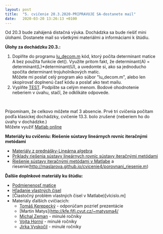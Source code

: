 ```yaml
---
layout: post
title:  "5. cvičenie 20.3.2020-PRIPRAVUJE SA-dostanete mail"
date:   2020-03-20 13:26:13 +0100
---
```


Od 20.3 bude zahájená distačná výuka. Dochádzka sa bude riešiť mini úlohami.
Dostanete mail so všetkými materiálmi a informáciami k štúdiu.<br />

**Úlohy za dochádzku 20.3.:**<br />

1. Doplňte do programu [lu_decom.m](http://maslarova.github.io/cvicenie3/lu_decom.m) kód, ktorý počíta determinant matice A bez použita funkcie det(). 
Využite pritom fakt, že determinant(A) = determinant(L)*determinant(U), a uvedomte si, ako sa jednoducho spočíta determinant trojuholníkových matíc.  
Môžete mi poslať celý program ako súbor "lu_decom.m", alebo len skopírovať doplnenú časť kódu a poslať ako text mailu. <br />
2. Vyplňte [TEST](https://www.flexiquiz.com/SC/N/97b6d26e-c808-4bb1-9ecb-4daaa4b22201). Podpíšte sa celým menom. Bodové ohodnotenie neberiem v úvahu, stačǐ, že odklikáte odpovede. <br />
 <br />

Pripomínam, že celkovo môžete mať 3 absencie. Prvé tri cvičenia počítam podľa klasickej dochádzky, cvičenie 13.3. bolo zrušené (neberiem ho do úvahy v dochádzke.)<br />
Môžete využiť [Matlab online](https://www.mathworks.com/products/matlab-online.html)<br />

**Materiály ku cvičeniu: Riešenie sústavy lineárnych rovníc iteračnými metódami** <br />
- [Materiály z prednášky-Lineárna algebra](http://kfe.fjfi.cvut.cz/~limpouch/numet/02-linalg-CZ.pdf) <br />
- [Príklady riešenia sústavy lineárnych rovníc sústavy iteračnými metódami](https://college.cengage.com/mathematics/larson/elementary_linear/5e/students/ch08-10/chap_10_2.pdf) <br />
- [Riešenie sústavy iteračnými metódami v Matlabe](http://maslarova.github.io/cvicenie4/porovnani.m) a riesenie(http://maslarova.github.io/cvicenie4/porovnani_riesenie.m)<br />

**Ďalšie doplnkové materiály ku štúdiu:**<br />
- [Podmienenosť matice](http://kfe.fjfi.cvut.cz/~matysma4/nme/cv04/podminenostmatice.pdf)<br />
- [Hľadanie vlastných čísel]()<br />
- [Čiastočný problém vlastných čisel v Matlabe)[vlcislo.m]<br />
- Materiály ďalších cvičiacich:<br />
  * [Tomáš Kerepecký](http://nme.8u.cz/cviceni/) - odporúčam pozrieť prezentácie<br />
  * [Martin Matys](http://kfe.fjfi.cvut.cz/~matysma4/<br />
  * [Michal Zeman](http://kfe.fjfi.cvut.cz/~zeman/) - minulé ročníky<br />
  * [Vojta Horný](https://ft.nephy.chalmers.se/~vojtech/) - minulé ročníky <br />	
  * [Jirka Vyskočil](http://kfe.fjfi.cvut.cz/~vyskocil/) - minulé ročníky




